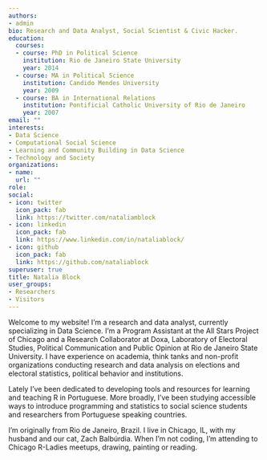 ```yaml
---
authors:
- admin
bio: Research and Data Analyst, Social Scientist & Civic Hacker.
education:
  courses:
  - course: PhD in Political Science
    institution: Rio de Janeiro State University
    year: 2014
  - course: MA in Political Science 
    institution: Candido Mendes University
    year: 2009
  - course: BA in International Relations
    institution: Pontificial Catholic University of Rio de Janeiro
    year: 2007
email: ""
interests:
- Data Science
- Computational Social Science
- Learning and Community Building in Data Science
- Technology and Society
organizations:
- name: 
  url: ""
role: 
social:
- icon: twitter
  icon_pack: fab
  link: https://twitter.com/nataliamblock
- icon: linkedin
  icon_pack: fab
  link: https://www.linkedin.com/in/nataliablock/
- icon: github
  icon_pack: fab
  link: https://github.com/nataliablock
superuser: true
title: Natalia Block
user_groups:
- Researchers
- Visitors
---
```


Welcome to my website! I’m a research and data analyst, currently specializing in Data Science. I’m a Program Assistant at the All Stars Project of Chicago and a Research Collaborator at Doxa, Laboratory of Electoral Studies, Political Communication and Public Opinion at Rio de Janeiro State University. I have experience on academia, think tanks and non-profit organizations conducting research and data analysis on elections and electoral statistics, political behavior and institutions. 

Lately I’ve been dedicated to developing tools and resources for learning and teaching R in Portuguese. More broadly, I’ve been studying accessible ways to introduce programming and statistics to social science students and researchers from Portuguese speaking countries.

I’m originally from Rio de Janeiro, Brazil. I live in Chicago, IL, with my husband and our cat, Zach Balbúrdia. When I’m not coding, I’m attending to Chicago R-Ladies meetups, drawing, painting or reading.

